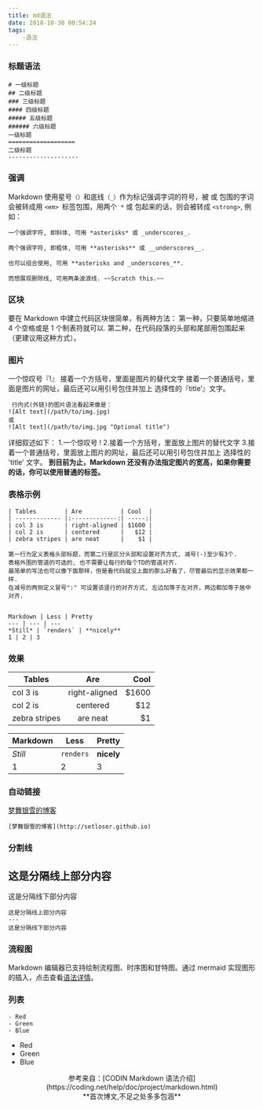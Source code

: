 ```yaml
---
title: md语法
date: 2018-10-30 00:54:24
tags:
    -语法
---
```


### 标题语法
```
# 一级标题
## 二级标题
### 三级标题
#### 四级标题
##### 五级标题
###### 六级标题
一级标题
===================
二级标题
--------------------
```
<!-- more -->
### 强调
Markdown 使用星号`（）`和底线`（_）`作为标记强调字词的符号，被 或 包围的字词会被转成用 `<em> `标签包围，用两个` *` 或 包起来的话，则会被转成 `<strong>`, 例如：

```
一个强调字符, 即斜体, 可用 *asterisks* 或 _underscores_.

两个强调字符, 即粗体, 可用 **asterisks** 或 __underscores__.

也可以组合使用, 可用 **asterisks and _underscores_**.

而想展现删除线, 可用两条波浪线. ~~Scratch this.~~
```
### 区块
要在 Markdown 中建立代码区块很简单，有两种方法：
第一种，只要简单地缩进 4 个空格或是 1 个制表符就可以.
第二种，在代码段落的头部和尾部用包围起来（更建议用这种方式）。

### 图片
一个惊叹号『!』
接着一个方括号，里面是图片的替代文字
接着一个普通括号，里面是图片的网址，最后还可以用引号包住并加上 选择性的『title’』文字。
```
 行内式(外链)的图片语法看起来像是：
![Alt text](/path/to/img.jpg)
或
![Alt text](/path/to/img.jpg "Optional title")
 ```

详细叙述如下：
    1.一个惊叹号 !
    2.接着一个方括号，里面放上图片的替代文字
    3.接着一个普通括号，里面放上图片的网址，最后还可以用引号包住并加上 选择性的 'title' 文字。
**到目前为止，Markdown 还没有办法指定图片的宽高，如果你需要的话，你可以使用普通的标签。**

### 表格示例
```
| Tables        | Are           | Cool  |
| ------------- |:-------------:| -----:|
| col 3 is      | right-aligned | $1600 |
| col 2 is      | centered      |   $12 |
| zebra stripes | are neat      |    $1 |

第一行为定义表格头部标题，而第二行是区分头部和设置对齐方式, 减号(-)至少有3个.  
表格外围的管道的可选的, 也不需要让每行的每个TD的管道对齐.  
最简单的写法也可以像下面那样，但是看代码就没上面的那么好看了，尽管最后的显示效果都一样.  
在减号的两侧定义冒号":" 可设置该竖行的对齐方式, 左边加等于左对齐，两边都加等于居中对齐.


Markdown | Less | Pretty
--- | --- | ---
*Still* | `renders` | **nicely**
1 | 2 | 3
```

### 效果
| Tables        | Are           | Cool  |
| ------------- |:-------------:| -----:|
| col 3 is      | right-aligned | $1600 |
| col 2 is      | centered      |   $12 |
| zebra stripes | are neat      |    $1 |

Markdown | Less | Pretty
--- | --- | ---
*Still* | `renders` | **nicely**
1 | 2 | 3

### 自动链接
[梦舞银雪的博客](http://setloser.github.io)
```
[梦舞银雪的博客](http://setloser.github.io)
```
### 分割线
这是分隔线上部分内容
---
这是分隔线下部分内容

```
这是分隔线上部分内容
---
这是分隔线下部分内容
```

### 流程图
Markdown 编辑器已支持绘制流程图、时序图和甘特图。通过 mermaid 实现图形的插入，点击查看[语法详情](https://mermaidjs.github.io/)。
### 列表

```
- Red
- Green
- Blue
```
- Red
- Green
- Blue

<center> 参考来自：[CODIN Markdown 语法介绍](https://coding.net/help/doc/project/markdown.html)</center>
<center>**首次博文,不足之处多多包涵**</center>
